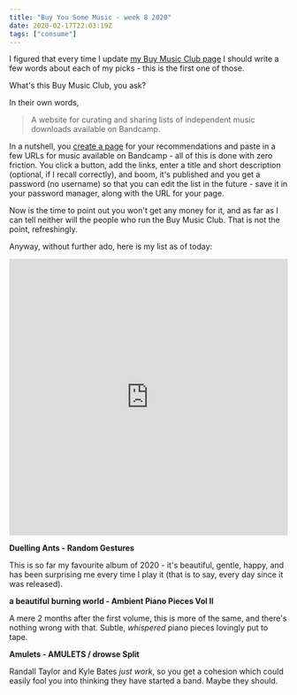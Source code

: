 ```yaml
---
title: "Buy You Some Music - week 8 2020"
date: 2020-02-17T22:03:19Z
tags: ["consume"]
---
```


I figured that every time I update [my Buy Music Club page][my-buy-music]
I should write a few words about each of my picks - this is the first one
of those.

[my-buy-music]: https://buymusic.club/list/pedro-figueiredo-lofi-ambient

What's this Buy Music Club, you ask?

<!--more-->

In their own words,

> A website for curating and sharing lists of independent music downloads
> available on Bandcamp.

In a nutshell, you [create a page][buy-music] for your recommendations
and paste in a few URLs for music available on Bandcamp - all of this is done
with zero friction. You click a button, add the links, enter a title
and short description (optional, if I recall correctly), and boom,
it's published and you get a password (no username) so that you can edit
the list in the future - save it in your password manager, along with the URL
for your page.

Now is the time to point out you won't get any money for it, and as far as
I can tell neither will the people who run the Buy Music Club. That is not
the point, refreshingly.

[buy-music]: https://buymusic.club/

Anyway, without further ado, here is my list as of today:

<iframe src="https://buymusic.club/embed/pedro-figueiredo-lofi-ambient" height="500" width="100%" frameborder="0"></iframe>

**Duelling Ants - Random Gestures**

  This is so far my favourite album of 2020 - it's beautiful, gentle, happy,
  and has been surprising me every time I play it (that is to say, every day
  since it was released).

**a beautiful burning world - Ambient Piano Pieces Vol II**

  A mere 2 months after the first volume, this is more of the same, and there's
  nothing wrong with that. Subtle, _whispered_ piano pieces lovingly put to tape.

**Amulets - AMULETS / drowse Split**

  Randall Taylor and Kyle Bates _just work_, so you get a cohesion which could
  easily fool you into thinking they have started a band. Maybe they should.
